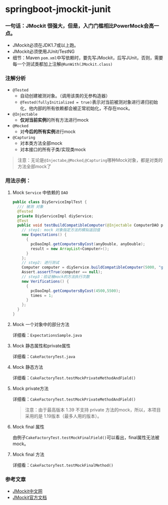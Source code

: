 # springboot-jmockit-junit

### 一句话：JMockit 很强大，但是，入门门槛相比PowerMock会高一点。
* JMockit必须在JDK1.7或以上跑。
* JMockit必须使用JUnit/TestNG
* 细节：Maven `pom.xml`中写依赖时，要先写JMockit，后写JUnit，否则，需要每一个测试类都加上注解`@RunWith(JMockit.class)`

### 注解分析
* `@Tested`
  * 自动创建被测对象。（调用该类的无参构造器）
  * `@Tested(fullyInitialized = true)`表示对当前被测对象进行递归初始化，他内部的所有依赖都会被正常初始化，不存在mock。
* `@Injectable`
  * **仅对当前实例**的所有方法进行mock
* `@Mocked`
  * 对**今后的所有实例**进行mock
* `@Capturing`
  * 对本类方法全部mock
  * 对本接口的所有子类/实现类mock
> 注意：无论是`@Injectabe`,`@Mocked`,`@Capturing`哪种Mock对象，都是对类的方法全部mock了

### 用法示例：
1. Mock `Service` 中依赖的 `DAO`
   ```java
   public class DiyServiceImplTest {
     /// 被测 对象
     @Tested
     private DiyServiceImpl diyService;
     @Test
     public void testBuildCompatibleComputer(@Injectable ComputerDAO pcDaoImpl) throws Exception {
       // step1: mock 对象指定方法的模拟返回值
       new Expectations() {
         {
           pcDaoImpl.getComputersByCost(anyDouble, anyDouble);
           result = new ArrayList<Computer>();
         }
       };
       // step2: 进行测试
       Computer computer = diyService.buildCompatibleComputer(5000, "game");
       Assert.assertTrue(computer == null);
       // step3：验证被mock的方法执行次数
       new Verifications() {
         {
           pcDaoImpl.getComputersByCost(4500,5500);
           times = 1;
         }
       };
     }
   }
   ```
2. Mock 一个对象中的部分方法

   详细看：`ExpectationsSample.java`
   
3. Mock 静态属性和private属性

   详细看：`CakeFactoryTest.java`

4. Mock 静态方法

   详细看：`CakeFactoryTest.testMockPrivateMethodAndField()`

5. Mock private方法

   详细看：`CakeFactoryTest.testMockPrivateMethodAndField()`
   
   > 注意：由于最高版本 1.39 不支持 private 方法的mock，所以，本项目采用的是 1.19版本（最多人用的版本）。
   
7. Mock final 属性

   由例子`CakeFactoryTest.testMockFinalField()`可以看出，final属性无法被mock。

8. Mock final 方法

   详细看：`CakeFactoryTest.testMockFinalMethod()`

### 参考文章
- [JMockit中文网](http://jmockit.cn/showArticle.htm?id=7)
- [JMockit官方文档](http://jmockit.github.io/)